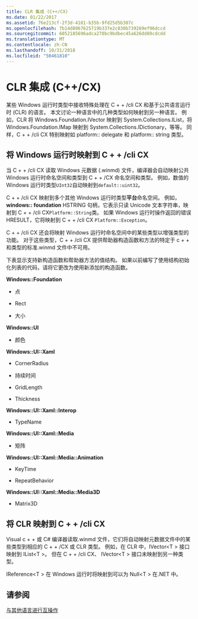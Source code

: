 ```yaml
---
title: CLR 集成 (C++/CX)
ms.date: 01/22/2017
ms.assetid: 76e213cf-2f3d-4181-b35b-9fd25d5b307c
ms.openlocfilehash: 7b14d8067625719b337e2c830b739269ef96dccd
ms.sourcegitcommit: 6052185696adca270bc9bdbec45a626dd89cdcdd
ms.translationtype: MT
ms.contentlocale: zh-CN
ms.lasthandoff: 10/31/2018
ms.locfileid: "50461810"
---
```

# <a name="clr-integration-ccx"></a>CLR 集成 (C++/CX)

某些 Windows 运行时类型中接收特殊处理在 C + + /cli CX 和基于公共语言运行时 (CLR) 的语言。 本文讨论一种语言中的几种类型如何映射到另一种语言。 例如，CLR 将 Windows.Foundation.IVector 映射到 System.Collections.IList，将 Windows.Foundation.IMap 映射到 System.Collections.IDictionary，等等。 同样，C + + /cli CX 特别映射如 platform:: delegate 和 platform:: string 类型。

## <a name="mapping-the-windows-runtime-to-ccx"></a>将 Windows 运行时映射到 C + + /cli CX

当 C + + /cli CX 读取 Windows 元数据 (.winmd) 文件，编译器会自动映射公共 Windows 运行时命名空间和类型到 C + + /CX 命名空间和类型。 例如，数值的 Windows 运行时类型`UInt32`自动映射到`default::uint32`。

C + + /cli CX 映射到多个其他 Windows 运行时类型**平台**命名空间。 例如， **windows:: foundation** HSTRING 句柄，它表示只读 Unicode 文本字符串，映射到 C + + /cli CX`Platform::String`类。 如果 Windows 运行时操作返回的错误 HRESULT，它将映射到 C + + /cli CX `Platform::Exception`。

C + + /cli CX 还会将映射 Windows 运行时命名空间中的某些类型以增强类型的功能。 对于这些类型，C + + /cli CX 提供帮助器构造函数和方法的特定于 c + + 和类型的标准.winmd 文件中不可用。

下表显示支持新构造函数和帮助器方法的值结构。 如果以前编写了使用结构初始化列表的代码，请将它更改为使用新添加的构造函数。

**Windows::Foundation**

- 点

- Rect

- 大小

**Windows::UI**

- 颜色

**Windows::UI::Xaml**

- CornerRadius

- 持续时间

- GridLength

- Thickness

**Windows::UI::Xaml::Interop**

- TypeName

**Windows::UI::Xaml::Media**

- 矩阵

**Windows::UI::Xaml::Media::Animation**

- KeyTime

- RepeatBehavior

**Windows::UI::Xaml::Media::Media3D**

- Matrix3D

## <a name="mapping-the-clr-to-ccx"></a>将 CLR 映射到 C + + /cli CX

Visual c + + 或 C# 编译器读取.winmd 文件，它们将自动映射元数据文件中的某些类型到相应的 C + + /CX 或 CLR 类型。 例如，在 CLR 中，IVector\<T > 接口映射到 IList\<T >。 但在 C + + /cli CX、 IVector\<T > 接口未映射到另一种类型。

IReference\<T > 在 Windows 运行时将映射到可以为 Null\<T > 在.NET 中。

## <a name="see-also"></a>请参阅

[与其他语言进行互操作](../cppcx/interoperating-with-other-languages-c-cx.md)